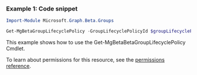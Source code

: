 ### Example 1: Code snippet

```powershellImport-Module Microsoft.Graph.Beta.Groups

Get-MgBetaGroupLifecyclePolicy -GroupLifecyclePolicyId $groupLifecyclePolicyId
```
This example shows how to use the Get-MgBetaBetaGroupLifecyclePolicy Cmdlet.
To learn about permissions for this resource, see the [permissions reference](/graph/permissions-reference).

